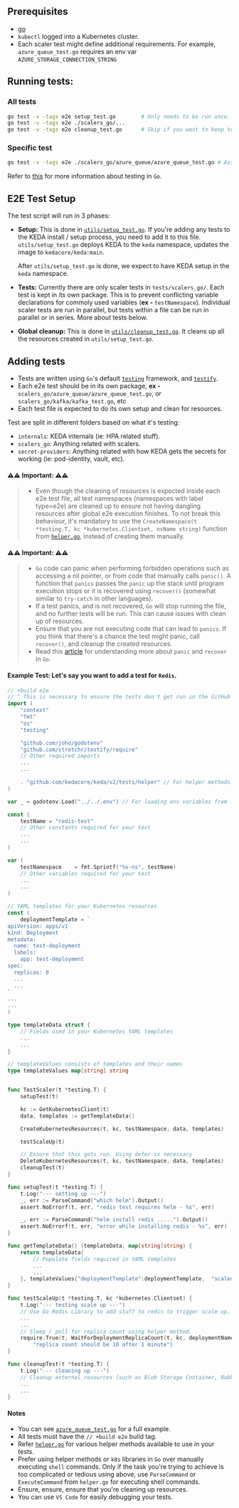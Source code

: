 ## Prerequisites

- [go](https://go.dev/)
- `kubectl` logged into a Kubernetes cluster.
- Each scaler test might define additional requirements. For example, `azure_queue_test.go` requires an env var `AZURE_STORAGE_CONNECTION_STRING`

## Running tests:

### All tests

```bash
go test -v -tags e2e setup_test.go        # Only needs to be run once.
go test -v -tags e2e ./scalers_go/...
go test -v -tags e2e cleanup_test.go      # Skip if you want to keep testing.
```

### Specific test

```bash
go test -v -tags e2e ./scalers_go/azure_queue/azure_queue_test.go # Assumes that setup has been run before
```

Refer to [this](https://pkg.go.dev/testing) for more information about testing in `Go`.

## E2E Test Setup

The test script will run in 3 phases:

- **Setup:** This is done in [`utils/setup_test.go`](utils/setup_test.go). If you're adding any tests to the KEDA install / setup process, you need to add it to this file. `utils/setup_test.go` deploys KEDA to the `keda` namespace, updates the image to
`kedacore/keda:main`.

    After `utils/setup_test.go` is done, we expect to have KEDA setup in the `keda` namespace.

- **Tests:** Currently there are only scaler tests in `tests/scalers_go/`. Each test is kept in its own package. This is to prevent conflicting variable declarations for commoly used variables (**ex -** `testNamespace`). Individual scaler tests are run
in parallel, but tests within a file can be run in parallel or in series. More about tests below.

- **Global cleanup:** This is done in [`utils/cleanup_test.go`](utils/cleanup_test.go). It cleans up all the resources created in `utils/setup_test.go`.

## Adding tests

- Tests are written using `Go`'s default [`testing`](https://pkg.go.dev/testing) framework, and [`testify`](https://pkg.go.dev/github.com/stretchr/testify).
- Each e2e test should be in its own package, **ex -** `scalers_go/azure_queue/azure_queue_test.go`, or `scalers_go/kafka/kafka_test.go`, etc
- Each test file is expected to do its own setup and clean for resources.

Test are split in different folders based on what it's testing:
- `internals`: KEDA internals (ie: HPA related stuff).
- `scalers_go`: Anything related with scalers.
- `secret-providers`: Anything related with how KEDA gets the secrets for working (ie: pod-identity, vault, etc).

#### ⚠⚠ Important: ⚠⚠
>
> - Even though the cleaning of resources is expected inside each e2e test file, all test namespaces
> (namespaces with label type=e2e) are  cleaned up to ensure not having dangling resources after global e2e
> execution finishes. To not break this behaviour, it's mandatory to use the `CreateNamespace(t *testing.T, kc *kubernetes.Clientset, nsName string)` function from [`helper.go`](helper.go), instead of creating them manually.

#### ⚠⚠ Important: ⚠⚠
> - `Go` code can panic when performing forbidden operations such as accessing a nil pointer, or from code that
> manually calls `panic()`. A function that `panics` passes the `panic` up the stack until program execution stops
> or it is recovered using `recover()` (somewhat similar to `try-catch` in other languages).
> - If a test panics, and is not recovered, `Go` will stop running the file, and no further tests will be run. This can
> cause issues with clean up of resources.
> - Ensure that you are not executing code that can lead to `panics`. If you think that there's a chance the test might
> panic, call `recover()`, and cleanup the created resources.
> - Read this [article](https://go.dev/blog/defer-panic-and-recover) for understanding more about `panic` and `recover` in `Go`.

#### **Example Test:** Let's say you want to add a test for `Redis`.

```go
// +build e2e
// ^ This is necessary to ensure the tests don't get run in the GitHub workflow.
import (
	"context"
	"fmt"
	"os"
	"testing"

	"github.com/joho/godotenv"
	"github.com/stretchr/testify/require"
    // Other required imports
    ...
    ...

	. "github.com/kedacore/keda/v2/tests/helper" // For helper methods
)

var _ = godotenv.Load("../../.env") // For loading env variables from .env

const (
    testName = "redis-test"
    // Other constants required for your test
    ...
    ...
)

var (
    testNamespace    = fmt.Sprintf("%s-ns", testName)
    // Other variables required for your test
    ...
    ...
)

// YAML templates for your Kubernetes resources
const (
    deploymentTemplate = `
apiVersion: apps/v1
kind: Deployment
metadata:
  name: test-deployment
  labels:
    app: test-deployment
spec:
  replicas: 0
  ...
  ...
`
...
...
)

type templateData struct {
    // Fields used in your Kubernetes YAML templates
    ...
    ...
}

// templateValues consists of templates and their names
type templateValues map[string] string


func TestScaler(t *testing.T) {
    setupTest(t)

    kc := GetKubernetesClient(t)
    data, templates := getTemplateData()

    CreateKubernetesResources(t, kc, testNamespace, data, templates)

    testScaleUp(t)

    // Ensure that this gets run. Using defer is necessary
    DeleteKubernetesResources(t, kc, testNamespace, data, templates)
    cleanupTest(t)
}

func setupTest(t *testing.T) {
    t.Log("--- setting up ---")
    _, err := ParseCommand("which helm").Output()
    assert.NoErrorf(t, err, "redis test requires helm - %s", err)

    _, err := ParseCommand("helm install redis .....").Output()
    assert.NoErrorf(t, err, "error while installing redis - %s", err)
}

func getTemplateData() (templateData, map[string]string) {
    return templateData{
        // Populate fields required in YAML templates
        ...
        ...
    }, templateValues{"deploymentTemplate":deploymentTemplate,  "scaledObjectTemplate":scaledObjectTemplate}
}

func testScaleUp(t *testing.T, kc *kubernetes.Clientset) {
    t.Log("--- testing scale up ---")
    // Use Go Redis Library to add stuff to redis to trigger scale up.
    ...
    ...
    // Sleep / poll for replica count using helper method.
    require.True(t, WaitForDeploymentReplicaCount(t, kc, deploymentName, testNamespace, 10, 60, 1),
		"replica count should be 10 after 1 minute")
}

func cleanupTest(t *testing.T) {
    t.Log("--- cleaning up ---")
    // Cleanup external resources (such as Blob Storage Container, RabbitMQ queue, Redis in this case)
    ...
    ...
}
```

#### Notes

- You can see [`azure_queue_test.go`](scalers_go/azure_queue/azure_queue_test.go) for a full example.
- All tests must have the `// +build e2e` build tag.
- Refer [`helper.go`](helper.go) for various helper methods available to use in your tests.
- Prefer using helper methods or `k8s` libraries in `Go` over manually executing `shell` commands. Only if the task
you're trying to achieve is too complicated or tedious using above, use `ParseCommand` or `ExecuteCommand` from `helper.go`
for executing shell commands.
- Ensure, ensure, ensure that you're cleaning up resources.
- You can use `VS Code` for easily debugging your tests.
